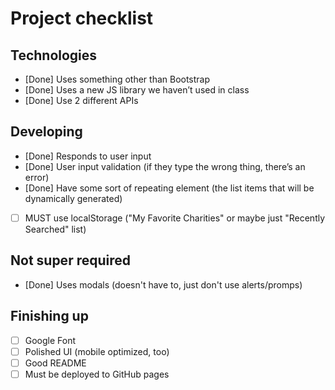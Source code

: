 # Project checklist

## Technologies
- [Done] Uses something other than Bootstrap
- [Done] Uses a new JS library we haven’t used in class
- [Done] Use 2 different APIs

## Developing
- [Done] Responds to user input
- [Done] User input validation (if they type the wrong thing, there’s an error)
- [Done] Have some sort of repeating element (the list items that will be dynamically generated)
- [ ] MUST use localStorage ("My Favorite Charities" or maybe just "Recently Searched" list)

## Not super required
- [Done] Uses modals (doesn't have to, just don't use alerts/promps)

## Finishing up
- [ ] Google Font
- [ ] Polished UI (mobile optimized, too)
- [ ] Good README
- [ ] Must be deployed to GitHub pages